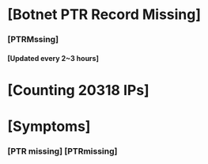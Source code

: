 # [Botnet PTR Record Missing]
### [PTRMssing]
#### [Updated every 2~3 hours]

# [Counting 20318 IPs]

# [Symptoms] 
###   [PTR missing] [PTRmissing]
